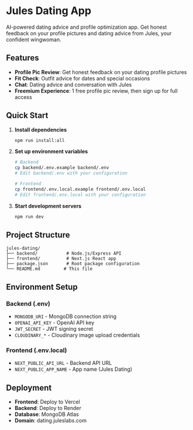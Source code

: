# Jules Dating App

AI-powered dating advice and profile optimization app. Get honest feedback on your profile pictures and dating advice from Jules, your confident wingwoman.

## Features

- **Profile Pic Review**: Get honest feedback on your dating profile pictures
- **Fit Check**: Outfit advice for dates and special occasions  
- **Chat**: Dating advice and conversation with Jules
- **Freemium Experience**: 1 free profile pic review, then sign up for full access

## Quick Start

1. **Install dependencies**
   ```bash
   npm run install:all
   ```

2. **Set up environment variables**
   ```bash
   # Backend
   cp backend/.env.example backend/.env
   # Edit backend/.env with your configuration
   
   # Frontend  
   cp frontend/.env.local.example frontend/.env.local
   # Edit frontend/.env.local with your configuration
   ```

3. **Start development servers**
   ```bash
   npm run dev
   ```

## Project Structure

```
jules-dating/
├── backend/           # Node.js/Express API
├── frontend/          # Next.js React app
├── package.json       # Root package configuration
└── README.md         # This file
```

## Environment Setup

### Backend (.env)
- `MONGODB_URI` - MongoDB connection string
- `OPENAI_API_KEY` - OpenAI API key
- `JWT_SECRET` - JWT signing secret
- `CLOUDINARY_*` - Cloudinary image upload credentials

### Frontend (.env.local)
- `NEXT_PUBLIC_API_URL` - Backend API URL
- `NEXT_PUBLIC_APP_NAME` - App name (Jules Dating)

## Deployment

- **Frontend**: Deploy to Vercel
- **Backend**: Deploy to Render
- **Database**: MongoDB Atlas
- **Domain**: dating.juleslabs.com

